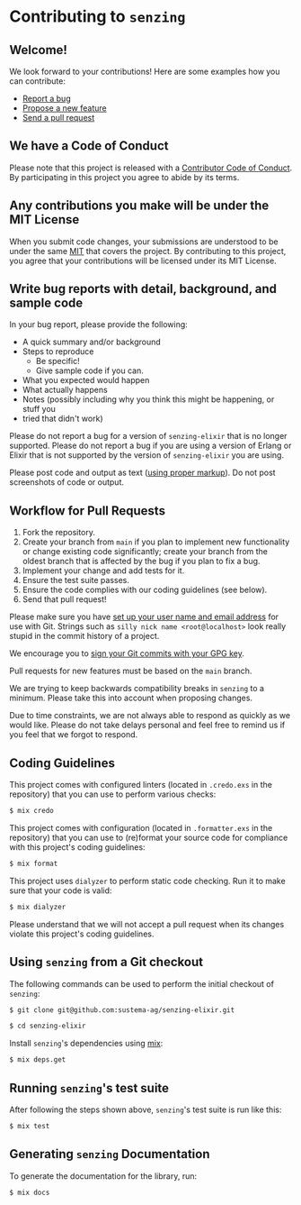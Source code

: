 # Contributing to `senzing`

## Welcome!

We look forward to your contributions! Here are some examples how you can
contribute:

- [Report a bug](https://github.com/sustema-ag/senzing-elixir/issues/new?labels=bug&template=BUG.md)
- [Propose a new feature](https://github.com/sustema-ag/senzing-elixir/issues/new?labels=enhancement&template=FEATURE.md)
- [Send a pull request](https://github.com/sustema-ag/senzing-elixir/pulls)

## We have a Code of Conduct

Please note that this project is released with a
[Contributor Code of Conduct](CODE_OF_CONDUCT.md). By participating in this
project you agree to abide by its terms.

## Any contributions you make will be under the MIT License

When you submit code changes, your submissions are understood to be under the
same [MIT](https://github.com/sustema-ag/senzing-elixir/blob/main/LICENSE)
that covers the project. By contributing to this project, you agree that your
contributions will be licensed under its MIT License.

## Write bug reports with detail, background, and sample code

In your bug report, please provide the following:

- A quick summary and/or background
- Steps to reproduce
  - Be specific!
  - Give sample code if you can.
- What you expected would happen
- What actually happens
- Notes (possibly including why you think this might be happening, or stuff you
- tried that didn't work)

Please do not report a bug for a version of `senzing-elixir` that is no longer
supported. Please do not report a bug if you are using a version of Erlang or
Elixir that is not supported by the version of `senzing-elixir` you are using.

Please post code and output as text
([using proper markup](https://guides.github.com/features/mastering-markdown/)).
Do not post screenshots of code or output.

## Workflow for Pull Requests

1. Fork the repository.
2. Create your branch from `main` if you plan to implement new functionality or
   change existing code significantly; create your branch from the oldest branch
   that is affected by the bug if you plan to fix a bug.
3. Implement your change and add tests for it.
4. Ensure the test suite passes.
5. Ensure the code complies with our coding guidelines (see below).
6. Send that pull request!

Please make sure you have
[set up your user name and email address](https://git-scm.com/book/en/v2/Getting-Started-First-Time-Git-Setup)
for use with Git. Strings such as `silly nick name <root@localhost>` look really
stupid in the commit history of a project.

We encourage you to
[sign your Git commits with your GPG key](https://docs.github.com/en/github/authenticating-to-github/signing-commits).

Pull requests for new features must be based on the `main` branch.

We are trying to keep backwards compatibility breaks in `senzing` to a minimum.
Please take this into account when proposing changes.

Due to time constraints, we are not always able to respond as quickly as we
would like. Please do not take delays personal and feel free to remind us if you
feel that we forgot to respond.

## Coding Guidelines

This project comes with configured linters (located in `.credo.exs` in the
repository) that you can use to perform various checks:

```bash
$ mix credo
```

This project comes with configuration (located in `.formatter.exs` in the
repository) that you can use to (re)format your
source code for compliance with this project's coding guidelines:

```bash
$ mix format
```

This project uses `dialyzer` to perform static code checking. Run it to make
sure that your code is valid:

```bash
$ mix dialyzer
```

Please understand that we will not accept a pull request when its changes
violate this project's coding guidelines.

## Using `senzing` from a Git checkout

The following commands can be used to perform the initial checkout of
`senzing`:

```bash
$ git clone git@github.com:sustema-ag/senzing-elixir.git

$ cd senzing-elixir
```

Install `senzing`'s dependencies using [mix](https://hexdocs.pm/mix/Mix.html):

```bash
$ mix deps.get
```

## Running `senzing`'s test suite

After following the steps shown above, `senzing`'s test suite is run like
this:

```bash
$ mix test
```

## Generating `senzing` Documentation

To generate the documentation for the library, run:

```bash
$ mix docs
```

<!-- TODO: Add when guides are added -->
<!-- The guide documentation pages can be found in the `/guides/` directory. -->

